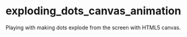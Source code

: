 # exploding_dots_canvas_animation

Playing with making dots explode from the screen with HTML5 canvas.


